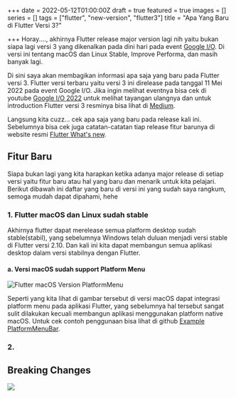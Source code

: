 +++
date = 2022-05-12T01:00:00Z
draft = true
featured = true
images = []
series = []
tags = ["flutter", "new-version", "flutter3"]
title = "Apa Yang Baru di Flutter Versi 3?"

+++
Horay...., akhirnya Flutter release major version lagi nih yaitu bukan siapa lagi versi 3 yang dikenalkan pada dini hari pada event [Google I/O](https://io.google/2022/ "Google I/O Event"). Di versi ini tentang macOS dan Linux Stable, Improve Performa, dan masih banyak lagi.

Di sini saya akan membagikan informasi apa saja yang baru pada Flutter versi 3. Flutter versi terbaru yaitu versi 3 ini direlease pada tanggal 11 Mei 2022 pada event Google I/O. Jika ingin melihat eventnya bisa cek di youtube [Google I/O 2022](https://www.youtube.com/watch?v=nP-nMZpLM1A) untuk melihat tayangan ulangnya dan untuk introduction Flutter versi 3 resminya bisa lihat di [Medium](https://medium.com/flutter/introducing-flutter-3-5eb69151622f).

Langsung kita cuzz... cek apa saja yang baru pada release kali ini. Sebelumnya bisa cek juga catatan-catatan tiap release fitur barunya di website resmi [Flutter What's new](https://docs.flutter.dev/whats-new).

## Fitur Baru

Siapa bukan lagi yang kita harapkan ketika adanya major release di setiap versi yaitu fitur baru atau hal yang baru dan menarik untuk kita pelajari. Berikut dibawah ini daftar yang baru di versi ini yang sudah saya rangkum, semoga mudah dapat dipahami, hehe

### 1. Flutter macOS dan Linux sudah stable

Akhirnya flutter dapat merelease semua platform desktop sudah stable(stabil), yang sebelumnya Windows telah duluan menjadi versi stable di Flutter versi 2.10. Dan kali ini kita dapat membangun semua aplikasi desktop dalam versi stabilnya dengan Flutter.

#### a. Versi macOS sudah support Platform Menu

![](https://miro.medium.com/max/1400/1*kS32jfapJAvSyspT3aOH5A.gif "Flutter macOS Version PlatformMenu")

Seperti yang kita lihat di gambar tersebut di versi macOS dapat integrasi platform menu pada aplikasi Flutter, yang sebelumnya hal tersebut sangat sulit dilakukan kecuali membangun aplikasi menggunakan platform native macOS. Untuk cek contoh penggunaan bisa lihat di github [Example PlatformMenuBar](https://github.com/flutter/flutter/blob/master/examples/api/lib/material/platform_menu_bar/platform_menu_bar.0.dart "Example PlatformMenuBar Github").

### 2. 

## Breaking Changes

![](https://miro.medium.com/max/1400/1*K1Ru7PVkH74N56hgjBTjjQ.png)

### 